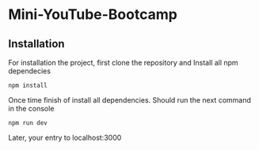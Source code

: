 # Mini-YouTube-Bootcamp

## Installation
For installation the project, first clone the repository and Install all npm dependecies

```console
npm install
```
Once time finish of install all dependencies. Should run the next command in the console 
```console
npm run dev
```
Later, your entry to localhost:3000
